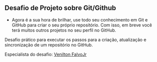 ## Desafio de Projeto sobre Git/Github 

- Agora é a sua hora de brilhar, use todo seu conhecimento em Git e GitHub para criar o seu próprio repositório. Com isso, em breve você terá muitos outros projetos no seu perfil no GitHub.

Desafio prático para executar os passos para a criação, atualização e sincronização de um repositório no GitHub.

Especialista do desafio: [Venilton FalvoJr](https://github.com/falvojr)